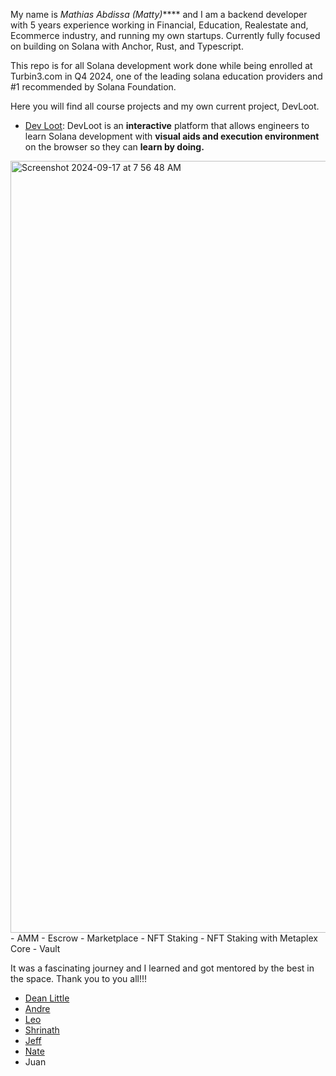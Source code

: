 My name is _Mathias Abdissa (Matty)_**** and I am a backend developer with 5 years experience working in Financial, Education, Realestate and, Ecommerce industry, and running my own startups. Currently fully focused on building on Solana with Anchor, Rust, and Typescript.

This repo is for all Solana development work done while being enrolled at Turbin3.com in Q4 2024, one of the leading solana education providers and #1 recommended by Solana Foundation.

Here you will find all course projects and my own current project, DevLoot.

- [Dev Loot](https://github.com/matiman/Q3T_Sol_Matty/tree/main/capstone_DevLoot): DevLoot is an **interactive** platform that allows engineers to learn Solana development with **visual aids and execution environment** on the browser so they can **learn by doing.**

<img width="1235" alt="Screenshot 2024-09-17 at 7 56 48 AM" src="https://github.com/user-attachments/assets/bdfbd7ae-6c2e-461a-8d21-42d77271e91b">
- AMM
- Escrow
- Marketplace
- NFT Staking
- NFT Staking with Metaplex Core
- Vault

It was a fascinating journey and I learned and got mentored by the best in the space. Thank you to you all!!!
 - [Dean Little](https://github.com/deanmlittle/)
 - [Andre](https://github.com/ASCorreia)
 - [Leo](https://github.com/L0STE)
 - [Shrinath](https://github.com/ShrinathNR/rust_learning)
 - [Jeff](https://x.com/japarjam)
 - [Nate](https://x.com/qubitn8)
 - Juan 

